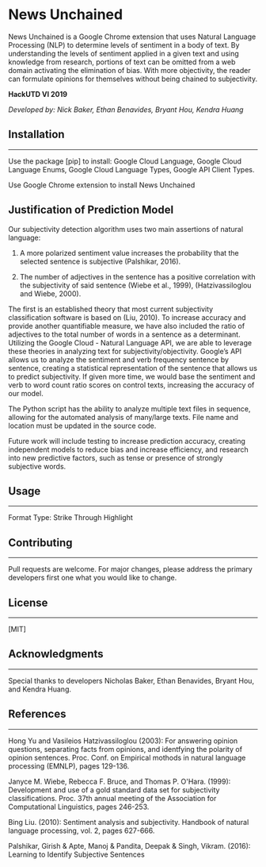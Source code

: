 # News Unchained

News Unchained is a Google Chrome extension that uses Natural Language Processing (NLP) to determine levels of sentiment in a body of text. By understanding the levels of sentiment applied in a given text and using knowledge from research, portions of text can be omitted from a web domain activating the elimination of bias. With more objectivity, the reader can formulate opinions for themselves without being chained to subjectivity.

**HackUTD VI 2019**

*Developed by: Nick Baker, Ethan Benavides, Bryant Hou, Kendra Huang*

## Installation
---
Use the package [pip] to install: Google Cloud Language,
                                  Google Cloud Language Enums,
                                  Google Cloud Language Types,
                                  Google API Client Types.
                                  
Use Google Chrome extension to install News Unchained

## Justification of Prediction Model
Our subjectivity detection algorithm uses two main assertions of natural language: 

  1. A more polarized sentiment value increases the probability that the selected sentence is subjective (Palshikar, 2016). 

  2. The number of adjectives in the sentence has a positive correlation with the subjectivity of said sentence (Wiebe et al., 1999), (Hatzivassiloglou and Wiebe, 2000).

The first is an established theory that most current subjectivity classification software is based on (Liu, 2010). To increase accuracy and provide another quantifiable measure, we have also included the ratio of adjectives to the total number of words in a sentence as a determinant. Utilizing the Google Cloud - Natural Language API, we are able to leverage these theories in analyzing text for subjectivity/objectivity. Google’s API allows us to analyze the sentiment and verb frequency sentence by sentence, creating a statistical representation of the sentence that allows us to predict subjectivity. If given more time, we would base the sentiment and verb to word count ratio scores on control texts, increasing the accuracy of our model.

The Python script has the ability to analyze multiple text files in sequence, allowing for the automated analysis of many/large texts. File name and location must be updated in the source code. 

Future work will include testing to increase prediction accuracy, creating independent models to reduce bias and increase efficiency, and research into new predictive factors, such as tense or presence of strongly subjective words. 


## Usage
---
Format Type: Strike Through
             Highlight
             
## Contributing
---
Pull requests are welcome. For major changes, please address the primary developers first one what you would like to change.

## License
---
[MIT]

## Acknowledgments
---
Special thanks to developers Nicholas Baker, Ethan Benavides, Bryant Hou, and Kendra Huang.

## References
---
Hong Yu and Vasileios Hatzivassiloglou (2003):
  For answering opinion questions, separating facts from opinions, and identfying the polarity of opinion sentences.
  Proc. Conf. on Empirical mothods in natural language processing (EMNLP), pages 129-136.

Janyce M. Wiebe, Rebecca F. Bruce, and Thomas P. O'Hara. (1999):
  Development and use of a gold standard data set for subjectivity classifications.
  Proc. 37th annual meeting of the Association for Computational Linguistics, pages 246-253.
  
Bing Liu. (2010):
  Sentiment analysis and subjectivity.
  Handbook of natural language processing, vol. 2, pages 627-666.
  
Palshikar, Girish & Apte, Manoj & Pandita, Deepak & Singh, Vikram. (2016):
  Learning to Identify Subjective Sentences
